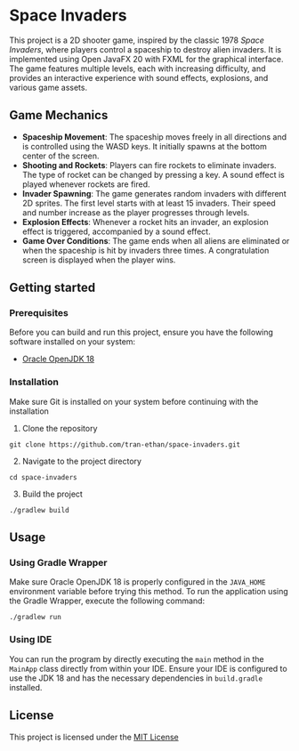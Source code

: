 # Space Invaders
This project is a 2D shooter game, inspired by the classic 1978 _Space Invaders_, where players control a spaceship to destroy alien invaders. It is implemented using Open JavaFX 20 with FXML for the graphical interface. The game features multiple levels, each with increasing difficulty, and provides an interactive experience with sound effects, explosions, and various game assets.

## Game Mechanics
- **Spaceship Movement**: The spaceship moves freely in all directions and is controlled using the WASD keys. It initially spawns at the bottom center of the screen.
- **Shooting and Rockets**: Players can fire rockets to eliminate invaders. The type of rocket can be changed by pressing a key. A sound effect is played whenever rockets are fired.
- **Invader Spawning**: The game generates random invaders with different 2D sprites. The first level starts with at least 15 invaders. Their speed and number increase as the player progresses through levels.
- **Explosion Effects**: Whenever a rocket hits an invader, an explosion effect is triggered, accompanied by a sound effect.
- **Game Over Conditions**: The game ends when all aliens are eliminated or when the spaceship is hit by invaders three times. A congratulation screen is displayed when the player wins.

## Getting started
### Prerequisites
Before you can build and run this project, ensure you have the following software installed on your system:
- [Oracle OpenJDK 18](https://www.oracle.com/java/technologies/javase/jdk18-archive-downloads.html)

### Installation
Make sure Git is installed on your system before continuing with the installation
1. Clone the repository
```shell
git clone https://github.com/tran-ethan/space-invaders.git
```
2. Navigate to the project directory
```shell
cd space-invaders
```
3. Build the project
```shell
./gradlew build
```

## Usage
### Using Gradle Wrapper
Make sure Oracle OpenJDK 18 is properly configured in the `JAVA_HOME` environment variable before trying this method. To run the application using the Gradle Wrapper, execute the following command:
```shell
./gradlew run
```

### Using IDE
You can run the program by directly executing the `main` method in the `MainApp` class directly from within your IDE. Ensure your IDE is configured to use the JDK 18 and has the necessary dependencies in `build.gradle` installed.

## License
This project is licensed under the [MIT License](LICENSE)
